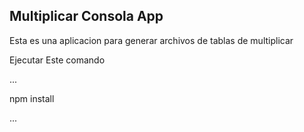 ## Multiplicar Consola App

Esta es una aplicacion para generar archivos de tablas de multiplicar

Ejecutar Este comando

...

npm install

...
